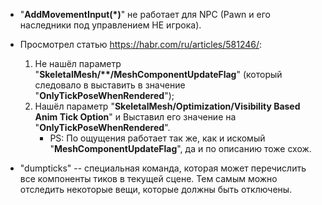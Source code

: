 - "**AddMovementInput(\*)**" не работает для NPC (Pawn и его наследники под управлением НЕ игрока).

- Просмотрел статью https://habr.com/ru/articles/581246/:
   1. Не нашёл параметр "**SkeletalMesh/\*\*/MeshComponentUpdateFlag**" (который следовало в выставить в значение "**OnlyTickPoseWhenRendered**");
   2. Нашёл параметр "**SkeletalMesh/Optimization/Visibility Based Anim Tick Option**" и Выставил его значение на "**OnlyTickPoseWhenRendered**". 
      * PS: По ощущения работает так же, как и искомый "**MeshComponentUpdateFlag**", да и по описанию тоже схож.

- "dumpticks" -- специальная команда, которая может перечислить все компоненты тиков в текущей сцене. Тем самым можно отследить некоторые вещи, которые должны быть отключены.
